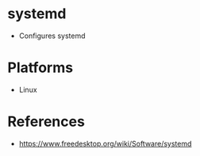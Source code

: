 # systemd

- Configures systemd

# Platforms

- Linux

# References

- https://www.freedesktop.org/wiki/Software/systemd

